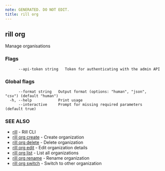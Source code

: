```yaml
---
note: GENERATED. DO NOT EDIT.
title: rill org
---
```

## rill org

Manage organisations

### Flags

```
      --api-token string   Token for authenticating with the admin API
```

### Global flags

```
      --format string   Output format (options: "human", "json", "csv") (default "human")
  -h, --help            Print usage
      --interactive     Prompt for missing required parameters (default true)
```

### SEE ALSO

* [rill](../cli.md)	 - Rill CLI
* [rill org create](create.md)	 - Create organization
* [rill org delete](delete.md)	 - Delete organization
* [rill org edit](edit.md)	 - Edit organization details
* [rill org list](list.md)	 - List all organizations
* [rill org rename](rename.md)	 - Rename organization
* [rill org switch](switch.md)	 - Switch to other organization

